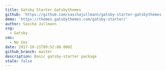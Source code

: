 ```yaml
---
title: Gatsby Starter Gatsbythemes
github: 'https://github.com/saschajullmann/gatsby-starter-gatsbythemes'
demo: 'https://themes.gatsbythemes.com/gatsby-starter/'
author: Sascha Jullmann
ssg:
  - Gatsby
cms:
  - No Cms
date: 2017-10-21T09:52:00.000Z
github_branch: master
description: Basic gatsby-starter package
stale: false
---
```

